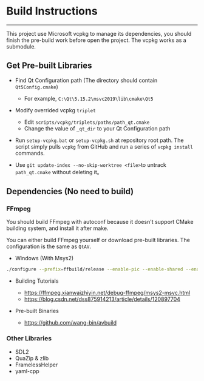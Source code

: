 # Build Instructions

---

This project use Microsoft vcpkg to manage its dependencies, you should finish the pre-build work before open the project. The vcpkg works as a submodule.

## Get Pre-built Libraries

+ Find Qt Configuration path (The directory should contain `Qt5Config.cmake`)
    + For example, `C:\Qt\5.15.2\msvc2019\lib\cmake\Qt5`

+ Modify overrided vcpkg `triplet`
    + Edit `scripts/vcpkg/triplets/paths/path_qt.cmake`
    + Change the value of `_qt_dir` to your Qt Configuration path

+ Run `setup-vcpkg.bat` or `setup-vcpkg.sh` at repository root path. The script simply pulls `vcpkg` from GitHub and run a series of `vcpkg install` commands.

+ Use `git update-index --no-skip-worktree <file>`to untrack `path_qt.cmake` without deleting it。

## Dependencies (No need to build)

### FFmpeg

You should build FFmpeg with autoconf because it doesn't support CMake building system, and install it after make.

You can either build FFmpeg yourself or download pre-built libraries. The configuration is the same as `QtAV`.

+ Windows (With Msys2)
```sh
./configure --prefix=ffbuild/release --enable-pic --enable-shared --enable-asm --enable-x86asm --disable-debug --enable-stripping --disable-doc --enable-runtime-cpudetect --disable-ptx-compression --enable-mediafoundation --disable-vulkan --disable-postproc --toolchain=msvc --arch=x86_64
````

+ Building Tutorials
    + https://ffmpeg.xianwaizhiyin.net/debug-ffmpeg/msys2-msvc.html
    + https://blog.csdn.net/dss875914213/article/details/120897704

+ Pre-built Binaries
    + https://github.com/wang-bin/avbuild

### Other Libraries
+ SDL2
+ QuaZip & zlib
+ FramelessHelper
+ yaml-cpp
